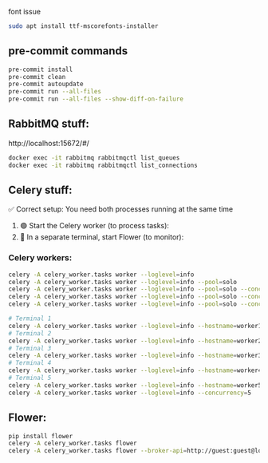font issue

```bash
sudo apt install ttf-mscorefonts-installer
```

## pre-commit commands

```bash
pre-commit install
pre-commit clean
pre-commit autoupdate
pre-commit run --all-files
pre-commit run --all-files --show-diff-on-failure
```

## RabbitMQ stuff:

http://localhost:15672/#/

```bash
docker exec -it rabbitmq rabbitmqctl list_queues
docker exec -it rabbitmq rabbitmqctl list_connections
```

## Celery stuff:

✅ Correct setup: You need both processes running at the same time

1. 🟢 Start the Celery worker (to process tasks):
2. 🌼 In a separate terminal, start Flower (to monitor):

### Celery workers:

```bash
celery -A celery_worker.tasks worker --loglevel=info
celery -A celery_worker.tasks worker --loglevel=info --pool=solo
celery -A celery_worker.tasks worker --loglevel=info --pool=solo --concurrency=1
celery -A celery_worker.tasks worker --loglevel=info --pool=solo --concurrency=1 -Q default
celery -A celery_worker.tasks worker --loglevel=info --pool=solo --concurrency=1 -Q default,high_priority

# Terminal 1
celery -A celery_worker.tasks worker --loglevel=info --hostname=worker1@%h
# Terminal 2
celery -A celery_worker.tasks worker --loglevel=info --hostname=worker2@%h
# Terminal 3
celery -A celery_worker.tasks worker --loglevel=info --hostname=worker3@%h
# Terminal 4
celery -A celery_worker.tasks worker --loglevel=info --hostname=worker4@%h
# Terminal 5
celery -A celery_worker.tasks worker --loglevel=info --hostname=worker5@%h
celery -A celery_worker.tasks worker --loglevel=info --concurrency=5
```

## Flower:

```bash
pip install flower
celery -A celery_worker.tasks flower
celery -A celery_worker.tasks flower --broker-api=http://guest:guest@localhost:15672/api/
```
